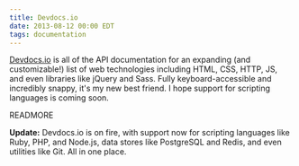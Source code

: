 ```yaml
---
title: Devdocs.io
date: 2013-08-12 00:00 EDT
tags: documentation
---
```


[Devdocs.io][1] is all of the API documentation for an expanding (and customizable!) list of web technologies including HTML, CSS, HTTP, JS, and even libraries like jQuery and Sass. Fully keyboard-accessible and incredibly snappy, it's my new best friend. I hope support for scripting languages is coming soon.

READMORE

**Update:** Devdocs.io is on fire, with support now for scripting languages like Ruby, PHP, and Node.js, data stores like PostgreSQL and Redis, and even utilities like Git. All in one place.

 [1]: http://devdocs.io/
